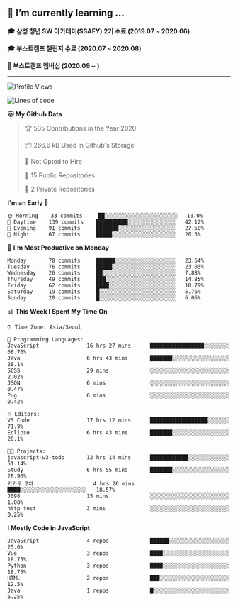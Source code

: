 ## 🌱 I’m currently learning ...

**🎓 삼성 청년 SW 아카데미(SSAFY) 2기 수료 (2019.07 ~ 2020.06)**

**🎓 부스트캠프 챌린지 수료 (2020.07 ~ 2020.08)**

**🏃  부스트캠프 멤버십 (2020.09 ~ )**
 
-----

<!--START_SECTION:waka-->
![Profile Views](http://img.shields.io/badge/Profile%20Views-60-blue)

![Lines of code](https://img.shields.io/badge/From%20Hello%20World%20I%27ve%20Written-34.4%20million%20lines%20of%20code-blue)

**🐱 My Github Data** 

> 🏆 535 Contributions in the Year 2020
 > 
> 📦 266.6 kB Used in Github's Storage 
 > 
> 🚫 Not Opted to Hire
 > 
> 📜 15 Public Repositories
 > 
> 🔑 2 Private Repositories 

**I'm an Early 🐤** 

```text
🌞 Morning    33 commits     ██░░░░░░░░░░░░░░░░░░░░░░░   10.0% 
🌆 Daytime    139 commits    ██████████░░░░░░░░░░░░░░░   42.12% 
🌃 Evening    91 commits     ███████░░░░░░░░░░░░░░░░░░   27.58% 
🌙 Night      67 commits     █████░░░░░░░░░░░░░░░░░░░░   20.3%

```
📅 **I'm Most Productive on Monday** 

```text
Monday       78 commits     ██████░░░░░░░░░░░░░░░░░░░   23.64% 
Tuesday      76 commits     █████░░░░░░░░░░░░░░░░░░░░   23.03% 
Wednesday    26 commits     ██░░░░░░░░░░░░░░░░░░░░░░░   7.88% 
Thursday     49 commits     ███░░░░░░░░░░░░░░░░░░░░░░   14.85% 
Friday       62 commits     ████░░░░░░░░░░░░░░░░░░░░░   18.79% 
Saturday     19 commits     █░░░░░░░░░░░░░░░░░░░░░░░░   5.76% 
Sunday       20 commits     █░░░░░░░░░░░░░░░░░░░░░░░░   6.06%

```


📊 **This Week I Spent My Time On** 

```text
⌚︎ Time Zone: Asia/Seoul

💬 Programming Languages: 
JavaScript               16 hrs 27 mins      █████████████████░░░░░░░░   68.76% 
Java                     6 hrs 43 mins       ███████░░░░░░░░░░░░░░░░░░   28.1% 
SCSS                     29 mins             ░░░░░░░░░░░░░░░░░░░░░░░░░   2.02% 
JSON                     6 mins              ░░░░░░░░░░░░░░░░░░░░░░░░░   0.47% 
Pug                      6 mins              ░░░░░░░░░░░░░░░░░░░░░░░░░   0.42%

🔥 Editors: 
VS Code                  17 hrs 12 mins      ██████████████████░░░░░░░   71.9% 
Eclipse                  6 hrs 43 mins       ███████░░░░░░░░░░░░░░░░░░   28.1%

🐱‍💻 Projects: 
javascript-w3-todo       12 hrs 14 mins      ████████████░░░░░░░░░░░░░   51.14% 
Study                    6 hrs 55 mins       ███████░░░░░░░░░░░░░░░░░░   28.96% 
카카오 2차                   4 hrs 26 mins       ████░░░░░░░░░░░░░░░░░░░░░   18.57% 
J098                     15 mins             ░░░░░░░░░░░░░░░░░░░░░░░░░   1.08% 
http test                3 mins              ░░░░░░░░░░░░░░░░░░░░░░░░░   0.25%

```

**I Mostly Code in JavaScript** 

```text
JavaScript               4 repos             ██████░░░░░░░░░░░░░░░░░░░   25.0% 
Vue                      3 repos             ████░░░░░░░░░░░░░░░░░░░░░   18.75% 
Python                   3 repos             ████░░░░░░░░░░░░░░░░░░░░░   18.75% 
HTML                     2 repos             ███░░░░░░░░░░░░░░░░░░░░░░   12.5% 
Java                     1 repos             █░░░░░░░░░░░░░░░░░░░░░░░░   6.25%

```



<!--END_SECTION:waka-->
